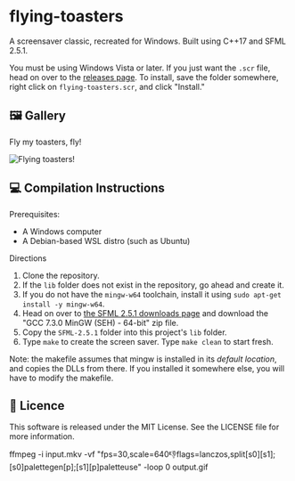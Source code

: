 # flying-toasters

A screensaver classic, recreated for Windows. Built using C++17 and SFML 2.5.1.

You must be using Windows Vista or later. If you just want the `.scr` file, head on over to the [releases page](https://github.com/JonahSussman/software-renderer/releases). To install, save the folder somewhere, right click on `flying-toasters.scr`, and click "Install."

## 🖼️ Gallery

Fly my toasters, fly!

![Flying toasters!](toasters.gif)

## 💻 Compilation Instructions

Prerequisites:
- A Windows computer
- A Debian-based WSL distro (such as Ubuntu)

Directions
1. Clone the repository.
1. If the `lib` folder does not exist in the repository, go ahead and create it.
1. If you do not have the `mingw-w64` toolchain, install it using `sudo apt-get install -y mingw-w64`.
1. Head on over to [the SFML 2.5.1 downloads page](https://www.sfml-dev.org/download/sfml/2.5.1/) and download the "GCC 7.3.0 MinGW (SEH) - 64-bit" zip file.
1. Copy the `SFML-2.5.1` folder into this project's `lib` folder. 
1. Type `make` to create the screen saver. Type `make clean` to start fresh.

Note: the makefile assumes that mingw is installed in its *default location*, and copies the DLLs from there. If you installed it somewhere else, you will have to modify the makefile.

## 📜 Licence

This software is released under the MIT License. See the LICENSE file for more information.

ffmpeg -i input.mkv -vf "fps=30,scale=640:-1:flags=lanczos,split[s0][s1];[s0]palettegen[p];[s1][p]paletteuse" -loop 0 output.gif